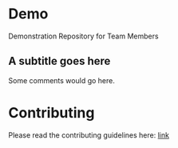 # Demo
Demonstration Repository for Team Members


## A subtitle goes here
Some comments would go here.

# Contributing
Please read the contributing guidelines here: [link](Contributing.md)
